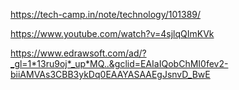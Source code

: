 https://tech-camp.in/note/technology/101389/

https://www.youtube.com/watch?v=4sjlqQImKVk

https://www.edrawsoft.com/ad/?_gl=1*13ru9oj*_up*MQ..&gclid=EAIaIQobChMI0fev2-biiAMVAs3CBB3ykDq0EAAYASAAEgJsnvD_BwE
